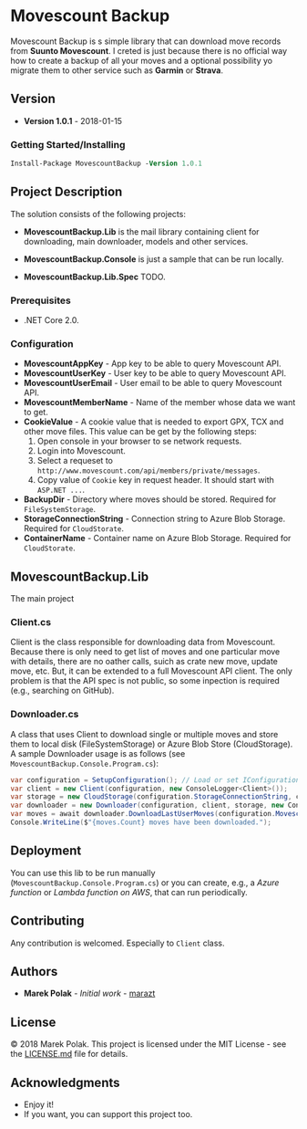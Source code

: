 # Movescount Backup

Movescount Backup is s simple library that can download move records from **Suunto Movescount**. I creted is just because there is no official way how to create a backup of all your moves and a optional possibility yo migrate them to other service such as **Garmin** or **Strava**.

## Version

- **Version 1.0.1** - 2018-01-15

### Getting Started/Installing

```ps
Install-Package MovescountBackup -Version 1.0.1
```

## Project Description

The solution consists of the following projects:

- **MovescountBackup.Lib** is the mail library containing client for downloading, main downloader, models and other services.

- **MovescountBackup.Console** is just a sample that can be run locally.

- **MovescountBackup.Lib.Spec** TODO.

### Prerequisites

- .NET Core 2.0.

### Configuration

- **MovescountAppKey** - App key to be able to query Movescount API.
- **MovescountUserKey** - User key to be able to query Movescount API.
- **MovescountUserEmail** - User email to be able to query Movescount API.
- **MovescountMemberName** - Name of the member whose data we want to get.
- **CookieValue** - A cookie value that is needed to export GPX, TCX and other move files.
    This value can be get by the following steps:
    1. Open console in your browser to se network requests.
    1. Login into Movescount.
    1. Select a requeset to `http://www.movescount.com/api/members/private/messages`.
    1. Copy value of `Cookie` key in request header. It should start with `ASP.NET ...`.
- **BackupDir** - Directory where moves should be stored. Required for `FileSystemStorage`.
- **StorageConnectionString** - Connection string to Azure Blob Storage. Required for `CloudStorate`.
- **ContainerName** - Container name on Azure Blob Storage. Required for `CloudStorate`.

## MovescountBackup.Lib

The main project

### Client.cs

Client is the class responsible for downloading data from Movescount. Because there is only need to get list of moves and one particular move with details,
there are no oather calls, suich as crate new move, update move, etc. But, it can be extended to a full Movescount API client.
The only problem is that the API spec is not public, so some inpection is required (e.g., searching on GitHub).

### Downloader.cs

A class that uses Client to download single or multiple moves and store them to local disk (FileSystemStorage) or Azure Blob Store (CloudStorage).
A sample Downloader usage is as follows (see `MovescountBackup.Console.Program.cs`):

```csharp
var configuration = SetupConfiguration(); // Load or set IConfiguration instance
var client = new Client(configuration, new ConsoleLogger<Client>());
var storage = new CloudStorage(configuration.StorageConnectionString, configuration.ContainerName);
var downloader = new Downloader(configuration, client, storage, new ConsoleLogger<Downloader>());
var moves = await downloader.DownloadLastUserMoves(configuration.MovescountMemberName);
Console.WriteLine($"{moves.Count} moves have been downloaded.");
```

## Deployment

You can use this lib to be run manually (`MovescountBackup.Console.Program.cs`) or you can create, e.g., a *Azure function* or *Lambda function on AWS*, that can run periodically.

## Contributing

Any contribution is welcomed. Especially to `Client` class.

## Authors

- **Marek Polak** - *Initial work* - [marazt](https://github.com/marazt)

## License

© 2018 Marek Polak. This project is licensed under the MIT License - see the [LICENSE.md](LICENSE.md) file for details.

## Acknowledgments

- Enjoy it!
- If you want, you can support this project too.